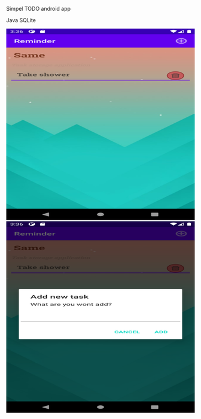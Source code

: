 Simpel TODO android app

Java
SQLite

<img src="https://github.com/Cooplix/TODO/blob/master/app/src/main/res/drawable/screen.png" height="512" width="512">
<img src="https://github.com/Cooplix/TODO/blob/master/app/src/main/res/drawable/screen2.png" height="512" width="512">

